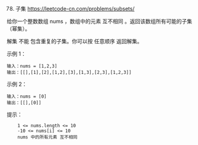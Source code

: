 78. 子集
https://leetcode-cn.com/problems/subsets/

给你一个整数数组 nums ，数组中的元素 互不相同 。返回该数组所有可能的子集（幂集）。

解集 不能 包含重复的子集。你可以按 任意顺序 返回解集。

示例 1：
```
输入：nums = [1,2,3]
输出：[[],[1],[2],[1,2],[3],[1,3],[2,3],[1,2,3]]
```

示例 2：
```
输入：nums = [0]
输出：[[],[0]]
```
 

提示：
```
    1 <= nums.length <= 10
    -10 <= nums[i] <= 10
    nums 中的所有元素 互不相同
```

